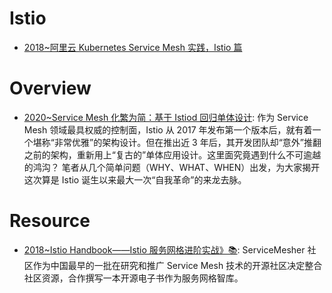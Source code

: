 # Istio

- [2018~阿里云 Kubernetes Service Mesh 实践，Istio 篇](https://yq.aliyun.com/articles/599874)

# Overview

- [2020~Service Mesh 化繁为简：基于 Istiod 回归单体设计](https://www.infoq.cn/article/iCLxbfNWd3FlxcAFWD3h): 作为 Service Mesh 领域最具权威的控制面，Istio 从 2017 年发布第一个版本后，就有着一个堪称“非常优雅”的架构设计。但在推出近 3 年后，其开发团队却“意外”推翻之前的架构，重新用上“复古的”单体应用设计。这里面究竟遇到什么不可逾越的鸿沟？ 笔者从几个简单问题（WHY、WHAT、WHEN）出发，为大家揭开这次算是 Istio 诞生以来最大一次“自我革命”的来龙去脉。

# Resource

- [2018~Istio Handbook——Istio 服务网格进阶实战》📚](https://www.servicemesher.com/istio-handbook/): ServiceMesher 社区作为中国最早的一批在研究和推广 Service Mesh 技术的开源社区决定整合社区资源，合作撰写一本开源电子书作为服务网格智库。
